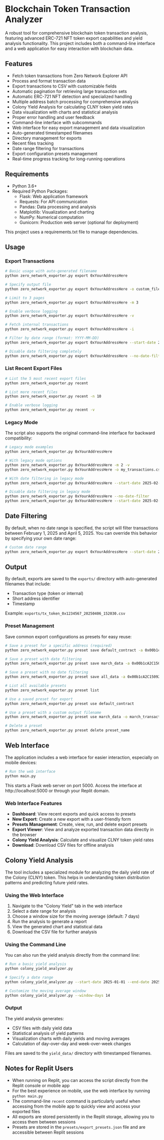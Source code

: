 # Blockchain Token Transaction Analyzer

A robust tool for comprehensive blockchain token transaction analysis, featuring advanced ERC-721 NFT token export capabilities and yield analysis functionality. This project includes both a command-line interface and a web application for easy interaction with blockchain data.

## Features

- Fetch token transactions from Zero Network Explorer API
- Process and format transaction data 
- Export transactions to CSV with customizable fields
- Automatic pagination for retrieving large transaction sets
- Automatic ERC-721 NFT detection and specialized handling
- Multiple address batch processing for comprehensive analysis
- Colony Yield Analysis for calculating CLNY token yield rates
- Data visualization with charts and statistical analysis
- Proper error handling and user feedback
- Command-line interface with subcommands
- Web interface for easy export management and data visualization
- Auto-generated timestamped filenames
- Directory management for exports
- Recent files tracking
- Date range filtering for transactions
- Export configuration presets management
- Real-time progress tracking for long-running operations

## Requirements

- Python 3.6+
- Required Python Packages:
  - Flask: Web application framework
  - Requests: For API communication
  - Pandas: Data processing and analysis
  - Matplotlib: Visualization and charting
  - NumPy: Numerical computation
  - Gunicorn: Production web server (optional for deployment)

This project uses a requirements.txt file to manage dependencies.

## Usage

### Export Transactions

```bash
# Basic usage with auto-generated filename
python zero_network_exporter.py export 0xYourAddressHere

# Specify output file
python zero_network_exporter.py export 0xYourAddressHere -o custom_filename.csv

# Limit to 3 pages
python zero_network_exporter.py export 0xYourAddressHere -m 3

# Enable verbose logging
python zero_network_exporter.py export 0xYourAddressHere -v

# Fetch internal transactions
python zero_network_exporter.py export 0xYourAddressHere -i

# Filter by date range (format: YYYY-MM-DD)
python zero_network_exporter.py export 0xYourAddressHere --start-date 2025-02-01 --end-date 2025-04-05

# Disable date filtering completely
python zero_network_exporter.py export 0xYourAddressHere --no-date-filter
```

### List Recent Export Files

```bash
# List the 5 most recent export files
python zero_network_exporter.py recent

# List more recent files
python zero_network_exporter.py recent -n 10

# Enable verbose logging
python zero_network_exporter.py recent -v
```

### Legacy Mode

The script also supports the original command-line interface for backward compatibility:

```bash
# Legacy mode examples
python zero_network_exporter.py 0xYourAddressHere

# With legacy mode options
python zero_network_exporter.py 0xYourAddressHere -m 2 -v
python zero_network_exporter.py 0xYourAddressHere -o my_transactions.csv -i

# With date filtering in legacy mode
python zero_network_exporter.py 0xYourAddressHere --start-date 2025-02-01 --end-date 2025-04-05

# Disable date filtering in legacy mode
python zero_network_exporter.py 0xYourAddressHere --no-date-filter
python zero_network_exporter.py 0xYourAddressHere --start-date 2025-02-01 --end-date 2025-04-05
```

## Date Filtering

By default, when no date range is specified, the script will filter transactions between February 1, 2025 and April 5, 2025. You can override this behavior by specifying your own date range:

```bash
# Custom date range
python zero_network_exporter.py export 0xYourAddressHere --start-date 2025-01-01 --end-date 2025-03-15
```

## Output

By default, exports are saved to the `exports/` directory with auto-generated filenames that include:
- Transaction type (token or internal)
- Short address identifier
- Timestamp

Example: `exports/tx_token_0x1234567_20250406_152030.csv`

### Preset Management

Save common export configurations as presets for easy reuse:

```bash
# Save a preset for a specific address (required)
python zero_network_exporter.py preset save default_contract -a 0x00b1cA2C150920F4cA57701452c63B1bA2b4b758

# Save a preset with date filtering
python zero_network_exporter.py preset save march_data -a 0x00b1cA2C150920F4cA57701452c63B1bA2b4b758 --start-date 2025-03-01 --end-date 2025-03-31

# Save a preset with no date filtering
python zero_network_exporter.py preset save all_data -a 0x00b1cA2C150920F4cA57701452c63B1bA2b4b758 --no-date-filter

# List all available presets
python zero_network_exporter.py preset list

# Use a saved preset for export
python zero_network_exporter.py preset use default_contract

# Use a preset with a custom output filename
python zero_network_exporter.py preset use march_data -o march_transactions.csv

# Delete a preset
python zero_network_exporter.py preset delete preset_name
```

## Web Interface

The application includes a web interface for easier interaction, especially on mobile devices:

```bash
# Run the web interface
python main.py
```

This starts a Flask web server on port 5000. Access the interface at http://localhost:5000 or through your Replit domain.

### Web Interface Features

- **Dashboard**: View recent exports and quick access to presets
- **New Export**: Create a new export with a user-friendly form
- **Presets Management**: Create, view, run, and delete export presets
- **Export Viewer**: View and analyze exported transaction data directly in the browser
- **Colony Yield Analysis**: Calculate and visualize CLNY token yield rates
- **Download**: Download CSV files for offline analysis

## Colony Yield Analysis

The tool includes a specialized module for analyzing the daily yield rate of the Colony (CLNY) token. This helps in understanding token distribution patterns and predicting future yield rates.

### Using the Web Interface

1. Navigate to the "Colony Yield" tab in the web interface
2. Select a date range for analysis
3. Choose a window size for the moving average (default: 7 days)
4. Run the analysis to generate a report
5. View the generated chart and statistical data
6. Download the CSV file for further analysis

### Using the Command Line

You can also run the yield analysis directly from the command line:

```bash
# Run a basic yield analysis
python colony_yield_analyzer.py

# Specify a date range
python colony_yield_analyzer.py --start-date 2025-01-01 --end-date 2025-04-01

# Customize the moving average window
python colony_yield_analyzer.py --window-days 14
```

### Output

The yield analysis generates:
- CSV files with daily yield data
- Statistical analysis of yield patterns
- Visualization charts with daily yields and moving averages
- Calculation of day-over-day and week-over-week changes

Files are saved to the `yield_data/` directory with timestamped filenames.

## Notes for Replit Users

- When running on Replit, you can access the script directly from the Replit console or mobile app
- For the best experience on mobile, use the web interface by running `python main.py`
- The command-line `recent` command is particularly useful when accessing from the mobile app to quickly view and access your exported files
- All exports are stored persistently in the Replit storage, allowing you to access them between sessions
- Presets are stored in the `presets/export_presets.json` file and are accessible between Replit sessions
